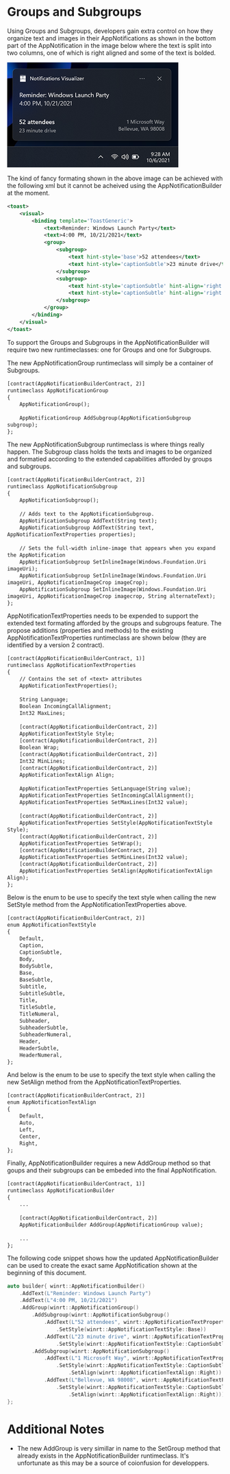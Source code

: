 # Groups and Subgroups

Using Groups and Subgroups, developers gain extra control on how they organize text and images in their AppNotifications as shown in the bottom part of the AppNotification in the image below where the text is split into two columns, one of which is right aligned and some of the text is bolded.  

![AppNotification Group and Subgroup Example](toast-content-columns.png)

The kind of fancy formating shown in the above image can be achieved with the following xml but it cannot be acheived using the AppNotificationBuilder at the moment.

```xml
<toast>
    <visual>
        <binding template='ToastGeneric'>
            <text>Reminder: Windows Launch Party</text>
            <text>4:00 PM, 10/21/2021</text>
            <group>
                <subgroup>
                    <text hint-style='base'>52 attendees</text>
                    <text hint-style='captionSubtle'>23 minute drive</text>
                </subgroup>
                <subgroup>
                    <text hint-style='captionSubtle' hint-align='right'>1 Microsoft Way</text>
                    <text hint-style='captionSubtle' hint-align='right'>Bellevue, WA 98008</text>
                </subgroup>
            </group>
        </binding>
    </visual>
</toast>
```

To support the Groups and Subgroups in the AppNotificationBuilder will require two new runtimeclasses: one for Groups and one for Subgroups.

The new AppNotificationGroup runtimeclass will simply be a container of Subgroups.

```idl
[contract(AppNotificationBuilderContract, 2)]
runtimeclass AppNotificationGroup
{
    AppNotificationGroup();

    AppNotificationGroup AddSubgroup(AppNotificationSubgroup subgroup);
};
```

The new AppNotificationSubgroup runtimeclass is where things really happen. The Subgroup class holds the texts and images to be organized and formatied according to the extended capabilities afforded by groups and subgroups.

```idl
[contract(AppNotificationBuilderContract, 2)]
runtimeclass AppNotificationSubgroup
{
    AppNotificationSubgroup();

    // Adds text to the AppNotificationSubgroup.
    AppNotificationSubgroup AddText(String text);
    AppNotificationSubgroup AddText(String text, AppNotificationTextProperties properties);

    // Sets the full-width inline-image that appears when you expand the AppNotification
    AppNotificationSubgroup SetInlineImage(Windows.Foundation.Uri imageUri);
    AppNotificationSubgroup SetInlineImage(Windows.Foundation.Uri imageUri, AppNotificationImageCrop imageCrop);
    AppNotificationSubgroup SetInlineImage(Windows.Foundation.Uri imageUri, AppNotificationImageCrop imagecrop, String alternateText);
};
```

AppNotificationTextProperties needs to be expended to support the extended text formating afforded by the groups and subgroups feature. The propose additions (properties and methods) to the existing AppNotificationTextProperties runtimeclass are shown below (they are identified by a version 2 contract).

```idl
[contract(AppNotificationBuilderContract, 1)]
runtimeclass AppNotificationTextProperties
{
    // Contains the set of <text> attributes
    AppNotificationTextProperties();

    String Language;
    Boolean IncomingCallAlignment;
    Int32 MaxLines;

    [contract(AppNotificationBuilderContract, 2)]
    AppNotificationTextStyle Style;
    [contract(AppNotificationBuilderContract, 2)]
    Boolean Wrap;
    [contract(AppNotificationBuilderContract, 2)]
    Int32 MinLines;
    [contract(AppNotificationBuilderContract, 2)]
    AppNotificationTextAlign Align;

    AppNotificationTextProperties SetLanguage(String value);
    AppNotificationTextProperties SetIncomingCallAlignment();
    AppNotificationTextProperties SetMaxLines(Int32 value);

    [contract(AppNotificationBuilderContract, 2)]
    AppNotificationTextProperties SetStyle(AppNotificationTextStyle Style);
    [contract(AppNotificationBuilderContract, 2)]
    AppNotificationTextProperties SetWrap();
    [contract(AppNotificationBuilderContract, 2)]
    AppNotificationTextProperties SetMinLines(Int32 value);
    [contract(AppNotificationBuilderContract, 2)]
    AppNotificationTextProperties SetAlign(AppNotificationTextAlign Align);
};
```

Below is the enum to be use to specify the text style when calling the new SetStyle method from the AppNotificationTextProperties above.

```idl
[contract(AppNotificationBuilderContract, 2)]
enum AppNotificationTextStyle
{
    Default,
    Caption,
    CaptionSubtle,
    Body,
    BodySubtle,
    Base,
    BaseSubtle,
    Subtitle,
    SubtitleSubtle,
    Title,
    TitleSubtle,
    TitleNumeral,
    Subheader,
    SubheaderSubtle,
    SubheaderNumeral,
    Header,
    HeaderSubtle,
    HeaderNumeral,
};
```

And below is the enum to be use to specify the text style when calling the new SetAlign method from the AppNotificationTextProperties.

```idl
[contract(AppNotificationBuilderContract, 2)]
enum AppNotificationTextAlign
{
    Default,
    Auto,
    Left,
    Center,
    Right,
};
```

Finally, AppNotificationBuilder requires a new AddGroup method so that goups and their subgroups can be embeded into the final AppNotification.

```idl
[contract(AppNotificationBuilderContract, 1)]
runtimeclass AppNotificationBuilder
{
    ...

    [contract(AppNotificationBuilderContract, 2)]
    AppNotificationBuilder AddGroup(AppNotificationGroup value);

    ...
};
```

The following code snippet shows how the updated AppNotificationBuilder can be used to create the exact same AppNotification shown at the beginning of this document.

```c++
auto builder{ winrt::AppNotificationBuilder()
    .AddText(L"Reminder: Windows Launch Party")
    .AddText(L"4:00 PM, 10/21/2021")
    .AddGroup(winrt::AppNotificationGroup()
        .AddSubgroup(winrt::AppNotificationSubgroup()
            .AddText(L"52 attendees", winrt::AppNotificationTextProperties()
                .SetStyle(winrt::AppNotificationTextStyle::Base))
            .AddText(L"23 minute drive", winrt::AppNotificationTextProperties()
                .SetStyle(winrt::AppNotificationTextStyle::CaptionSubtle)))
        .AddSubgroup(winrt::AppNotificationSubgroup()
            .AddText(L"1 Microsoft Way", winrt::AppNotificationTextProperties()
                .SetStyle(winrt::AppNotificationTextStyle::CaptionSubtle)
                    .SetAlign(winrt::AppNotificationTextAlign::Right))
            .AddText(L"Bellevue, WA 98008", winrt::AppNotificationTextProperties()
                .SetStyle(winrt::AppNotificationTextStyle::CaptionSubtle)
                    .SetAlign(winrt::AppNotificationTextAlign::Right))))
};
```

# Additional Notes
* The new AddGroup is very simillar in name to the SetGroup method that already exists in the AppNotificationBuilder runtimeclass. It's unfortunate as this may be a source of coionfusion for developpers.
